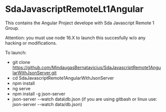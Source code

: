 # SdaJavascriptRemoteLt1Angular

This contains the Angular Project develope with Sda Javascript Remote 1 Group.

Attention: you must use node 16.X to launch this succesfully w/o any hacking or modifications. 

To launch:
- git clone https://github.com/MindaugasBernatavicius/SdaJavascriptRemote1AngularWithJsonServer.git
- cd SdaJavascriptRemote1AngularWithJsonServer
- npm install
- ng serve
- npm install -g json-server
- json-server --watch data\db.json (if you are using gitbash or linux use: json-server --watch data/db.json)
